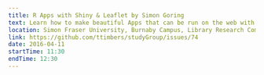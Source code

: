 ```yaml
---
title: R Apps with Shiny & Leaflet by Simon Goring
text: Learn how to make beautiful Apps that can be run on the web with R!
location: Simon Fraser University, Burnaby Campus, Library Research Commons
link: https://github.com/ttimbers/studyGroup/issues/74
date: 2016-04-11
startTime: 11:30
endTime: 12:30
---
```

